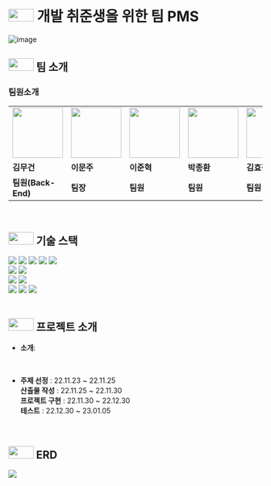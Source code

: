 # <img height="25px" src="https://user-images.githubusercontent.com/103854287/211192759-c54c51aa-f092-49a0-b2dd-e6388f4ae2b0.png" width="50px" />  개발 취준생을 위한 팀  PMS
![image](https://user-images.githubusercontent.com/103854287/211191903-47865893-8988-432f-b4b7-525b8673ebc6.jpg)




##  <img height="25px" src="https://user-images.githubusercontent.com/103854287/211192759-c54c51aa-f092-49a0-b2dd-e6388f4ae2b0.png" width="50px" /> 팀 소개

### 팀원소개

<table>
  <tr>
    <td>
         <img src="https://user-images.githubusercontent.com/103854287/211192552-7b260141-1715-498c-8438-454420eb1e63.jpg" width="100px" />
    </td>
     <td>
         <img src="https://user-images.githubusercontent.com/103854287/211192470-8aa1b1b8-0547-4da4-b674-3e08778bdf98.png" width="100px" />
    </td>
      <td>
         <img src="https://user-images.githubusercontent.com/103854287/211192470-8aa1b1b8-0547-4da4-b674-3e08778bdf98.png" width="100px" />
    </td>
      <td>
         <img src="https://user-images.githubusercontent.com/103854287/211192470-8aa1b1b8-0547-4da4-b674-3e08778bdf98.png" width="100px" />
    </td>
      <td>
         <img src="https://user-images.githubusercontent.com/103854287/211192470-8aa1b1b8-0547-4da4-b674-3e08778bdf98.png" width="100px" />
    </td>
    
  </tr>
  <tr>
    <td><b>김무건</b></td>
    <td><b>이문주</b></td>
    <td><b>이준혁</b></td>
    <td><b>박종환</b></td>
    <td><b>김효정</b></td>
  </tr>
  <tr>
    <td><b>팀원(Back-End)</b></td>
    <td><b>팀장</b></td>
    <td><b>팀원</b></td>
    <td><b>팀원</b></td>
    <td><b>팀원</b></td>
  </tr>
</table>

<br>

##  <img height="25px" src="https://user-images.githubusercontent.com/103854287/211192759-c54c51aa-f092-49a0-b2dd-e6388f4ae2b0.png" width="50px" /> 기술 스택


<div align=left>
<img src="https://img.shields.io/badge/JAVA 8-007396?style=for-the-badge&logo=java&logoColor=white">
  <img src="https://img.shields.io/badge/mybatis-007396?style=for-the-badge&logo=mybatis&logoColor=white">
<img src="https://img.shields.io/badge/Spring-6DB33F?style=for-the-badge&logo=Spring&logoColor=white">
<img src="https://img.shields.io/badge/spring security-6DB33F?style=for-the-badge&logo=springsecurity&logoColor=white">
<img src="https://img.shields.io/badge/websocket-6DB33F?style=for-the-badge&logo=spring&logoColor=white">
<br>
  <img src="https://img.shields.io/badge/javascript-F7DF1E?style=for-the-badge&logo=javascript&logoColor=black"> 
  <img src="https://img.shields.io/badge/jquery-0769AD?style=for-the-badge&logo=jquery&logoColor=white">
<br>
<img src="https://img.shields.io/badge/oracle-red?style=for-the-badge&logo=oracle&logoColor=white">
<img src="https://img.shields.io/badge/maven-02303A?style=for-the-badge&logo=maven&logoColor=white">
<br>
   <img src="https://img.shields.io/badge/bootstrap-7952B3?style=for-the-badge&logo=bootstrap&logoColor=white">
<img src="https://img.shields.io/badge/notion-000000?style=for-the-badge&logo=notion&logoColor=white">
<img src="https://img.shields.io/badge/svn-181717?style=for-the-badge&logo=svn&logoColor=white">
</div>


<br>

##  <img height="25px" src="https://user-images.githubusercontent.com/103854287/211192759-c54c51aa-f092-49a0-b2dd-e6388f4ae2b0.png" width="50px" /> 프로젝트 소개
- **소개**: 
<br>

- **주제 선정** : 22.11.23 ~ 22.11.25  
**산출물 작성** : 22.11.25 ~ 22.11.30<BR>
**프로젝트 구현** : 22.11.30 ~ 22.12.30<BR>
**테스트** : 22.12.30 ~ 23.01.05

  <br>

##  <img height="25px" src="https://user-images.githubusercontent.com/103854287/211192759-c54c51aa-f092-49a0-b2dd-e6388f4ae2b0.png" width="50px" /> ERD
<img src="https://user-images.githubusercontent.com/103854287/211195345-cd24db8c-1c88-40bc-a350-0ab5047da43a.png">

